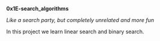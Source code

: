**0x1E-search_algorithms**

*Like a search party, but completely unrelated and more fun*

In this project we learn linear search and binary search.
